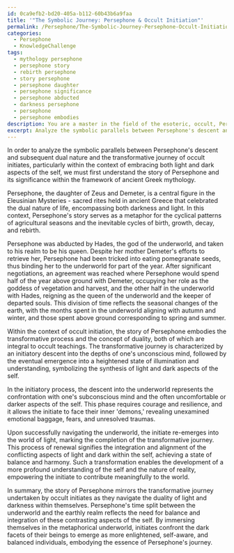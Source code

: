 ```yaml
---
id: 0ca9efb2-bd20-405a-b112-60b43b6a9faa
title: '"The Symbolic Journey: Persephone & Occult Initiation"'
permalink: /Persephone/The-Symbolic-Journey-Persephone-Occult-Initiation/
categories:
  - Persephone
  - KnowledgeChallenge
tags:
  - mythology persephone
  - persephone story
  - rebirth persephone
  - story persephone
  - persephone daughter
  - persephone significance
  - persephone abducted
  - darkness persephone
  - persephone
  - persephone embodies
description: You are a master in the field of the esoteric, occult, Persephone and Education. You are a writer of tests, challenges, books and deep knowledge on Persephone for initiates and students to gain deep insights and understanding from. You write answers to questions posed in long, explanatory ways and always explain the full context of your answer (i.e., related concepts, formulas, examples, or history), as well as the step-by-step thinking process you take to answer the challenges. Be rigorous and thorough, and summarize the key themes, ideas, and conclusions at the end.
excerpt: Analyze the symbolic parallels between Persephone's descent and subsequent dual nature and the transformative journey of occult initiates, particularly within the context of embracing both light and dark aspects of the self.
---
```

In order to analyze the symbolic parallels between Persephone's descent and subsequent dual nature and the transformative journey of occult initiates, particularly within the context of embracing both light and dark aspects of the self, we must first understand the story of Persephone and its significance within the framework of ancient Greek mythology.

Persephone, the daughter of Zeus and Demeter, is a central figure in the Eleusinian Mysteries - sacred rites held in ancient Greece that celebrated the dual nature of life, encompassing both darkness and light. In this context, Persephone's story serves as a metaphor for the cyclical patterns of agricultural seasons and the inevitable cycles of birth, growth, decay, and rebirth.

Persephone was abducted by Hades, the god of the underworld, and taken to his realm to be his queen. Despite her mother Demeter's efforts to retrieve her, Persephone had been tricked into eating pomegranate seeds, thus binding her to the underworld for part of the year. After significant negotiations, an agreement was reached where Persephone would spend half of the year above ground with Demeter, occupying her role as the goddess of vegetation and harvest, and the other half in the underworld with Hades, reigning as the queen of the underworld and the keeper of departed souls. This division of time reflects the seasonal changes of the earth, with the months spent in the underworld aligning with autumn and winter, and those spent above ground corresponding to spring and summer.

Within the context of occult initiation, the story of Persephone embodies the transformative process and the concept of duality, both of which are integral to occult teachings. The transformative journey is characterized by an initiatory descent into the depths of one's unconscious mind, followed by the eventual emergence into a heightened state of illumination and understanding, symbolizing the synthesis of light and dark aspects of the self.

In the initiatory process, the descent into the underworld represents the confrontation with one's subconscious mind and the often uncomfortable or darker aspects of the self. This phase requires courage and resilience, and it allows the initiate to face their inner 'demons,' revealing unexamined emotional baggage, fears, and unresolved traumas. 

Upon successfully navigating the underworld, the initiate re-emerges into the world of light, marking the completion of the transformative journey. This process of renewal signifies the integration and alignment of the conflicting aspects of light and dark within the self, achieving a state of balance and harmony. Such a transformation enables the development of a more profound understanding of the self and the nature of reality, empowering the initiate to contribute meaningfully to the world.

In summary, the story of Persephone mirrors the transformative journey undertaken by occult initiates as they navigate the duality of light and darkness within themselves. Persephone's time split between the underworld and the earthly realm reflects the need for balance and integration of these contrasting aspects of the self. By immersing themselves in the metaphorical underworld, initiates confront the dark facets of their beings to emerge as more enlightened, self-aware, and balanced individuals, embodying the essence of Persephone's journey.
